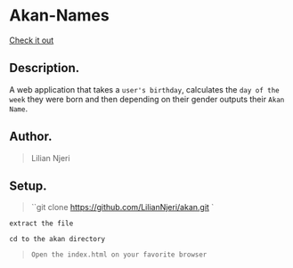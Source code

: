 # Akan-Names
[Check it out](https://liliannjeri.github.io/akan/)

## Description.
A web application that takes a ``user's birthday``, calculates the ``day of the week`` they were born and then depending on their gender outputs their ``Akan Name``. 

## Author.
 > Lilian Njeri

 ## Setup.
 > ``git clone https://github.com/LilianNjeri/akan.git `
 
 ``extract the file``
 
 ``cd to the akan directory``
 
 > ``Open the index.html on your favorite browser``

 
